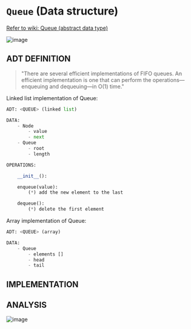 # `Queue` (Data structure)

[Refer to wiki: Queue (abstract data type)](https://www.wikiwand.com/en/Queue_(abstract_data_type))

![image](https://user-images.githubusercontent.com/14041622/48720789-6413d300-ec5b-11e8-9ea3-b981924c4067.png)


## ADT DEFINITION

> "There are several efficient implementations of FIFO queues. An efficient implementation is one that can perform the operations—enqueuing and dequeuing—in O(1) time."

Linked list implementation of Queue:
```py
ADT: <QUEUE> (linked list)

DATA:
    - Node
        - value
        - next
    - Queue
        - root
        - length

OPERATIONS:

    __init__():

    enqueue(value):
        (*) add the new element to the last

    dequeue():
        (*) delete the first element
```

Array implementation of Queue:
```py
ADT: <QUEUE> (array)

DATA:
    - Queue
        - elements []
        - head
        - tail
```


## IMPLEMENTATION


## ANALYSIS

![image](https://user-images.githubusercontent.com/14041622/48720809-7726a300-ec5b-11e8-9046-f16b3adcf420.png)
